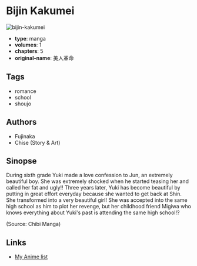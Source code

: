 # Bijin Kakumei

![bijin-kakumei](https://cdn.myanimelist.net/images/manga/2/40306.jpg)

-   **type**: manga
-   **volumes**: 1
-   **chapters**: 5
-   **original-name**: 美人革命

## Tags

-   romance
-   school
-   shoujo

## Authors

-   Fujinaka
-   Chise (Story & Art)

## Sinopse

During sixth grade Yuki made a love confession to Jun, an extremely beautiful boy. She was extremely shocked when he started teasing her and called her fat and ugly!! Three years later, Yuki has become beautiful by putting in great effort everyday because she wanted to get back at Shin. She transformed into a very beautiful girl! She was accepted into the same high school as him to plot her revenge, but her childhood friend Migiwa who knows everything about Yuki's past is attending the same high school!?

(Source: Chibi Manga)

## Links

-   [My Anime list](https://myanimelist.net/manga/25028/Bijin_Kakumei)
